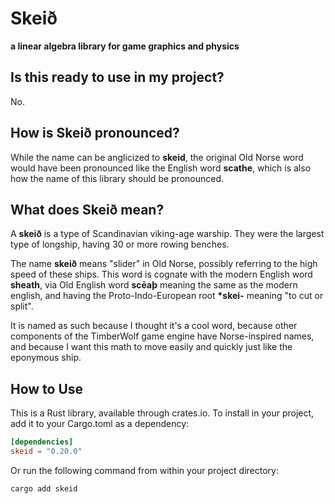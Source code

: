 # Skeið

**a linear algebra library for game graphics and physics**

## Is this ready to use in my project?

No.

## How is Skeið pronounced?

While the name can be anglicized to **skeid**,
the original Old Norse word would have been pronounced like the English word **scathe**,
which is also how the name of this library should be pronounced.

## What does Skeið mean?

A **skeið** is a type of Scandinavian viking-age warship.
They were the largest type of longship, having 30 or more rowing benches.

The name **skeið** means "slider" in Old Norse, possibly referring to the high speed of these ships.
This word is cognate with the modern English word **sheath**,
via Old English word **scēaþ** meaning the same as the modern english,
and having the Proto-Indo-European root **\*skei-** meaning "to cut or split".

It is named as such because I thought it's a cool word,
because other components of the TimberWolf game engine have Norse-inspired names,
and because I want this math to move easily and quickly just like the eponymous ship.

## How to Use

This is a Rust library, available through crates.io.
To install in your project, add it to your Cargo.toml as a dependency:

```toml
[dependencies]
skeid = "0.20.0"
```

Or run the following command from within your project directory:

```shell
cargo add skeid
```
